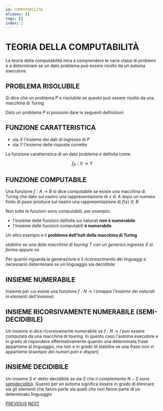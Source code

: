 ```yaml
---
id: COMPUTABILITA
aliases: []
tags: []
index: 2
---
```

# TEORIA DELLA COMPUTABILITÀ

La teoria della computabilità mira a comprendere le varie classi di problemi e a determinare se un dato problema può essere risolto da un automa esecutore.

## PROBLEMA RISOLUBILE

Si dice che un problema $P$ e risolubile se questo può essere risolto da una macchina di Turing

Dato un problema $P$ si possono dare le seguenti definizioni

## FUNZIONE CARATTERISTICA

- sia $X$ l'insieme dei dati di ingresso di $P$
- sia $Y$ l'insieme delle risposte corrette

La funzione caratteristica di un dato problema e definita come

$$
f_P:X \rightarrow Y
$$

## FUNZIONE COMPUTABILE

Una funzione $f:A\rightarrow B$ si dice computabile se esiste una macchina di Turing che dato sul nastro una rappresentazione di $x\in A$ dopo un numero finito di passi produce sul nastro una rappresentazione di $f(x)\in B$

Non tutte le funzioni sono computabili, per esempio:

- l'insieme delle funzioni definite sui naturali **non è numerabile**
- l'insieme delle funzioni computabili **è numerabile**

Un altro esempio e il **problema dell'halt della macchina di Turing**

*stabilire se una data macchina di touring T con un generico ingresso X si ferma oppure no*

Per quanto riguarda la generazione e il riconoscimento dei linguaggi e necessario determinare se un linguaggio sia decidibile

## INSIEME NUMERABILE

Insieme per cui esiste una funzione $f:N\rightarrow I$ (*mappa l'insieme dei naturali in elementi dell'insieme*)

## INSIEME RICORSIVAMENTE NUMERABILE (SEMI-DECIDIBILE)

Un insieme si dice ricorsivamente numerabile se $f: N\rightarrow I$ puo essere computata da una macchina di touring.
In questo caso l'automa esecutore e in grado di rispondere affermativamente quando una determinata frase appartiene al linguaggio, ma non e in grado di stabilire se una frase non vi appartiene (*esempio dei numeri pari e dispari*)
## INSIEME DECIDIBILE

Un insieme $S$ e' detto decidibile se sia $S$ che il complemento $N-S$ sono [semidecidibili](#INSIEME%20RICORSIVAMENTE%20NUMERABILE%20(SEMI-DECIDIBILE)).
Questo per un automa significa essere in grado di elencare sia gli elementi che fanno parte sia quelli che non fanno parte di un determinato linguaggio


[PREVIOUS](LINGUAGGI_E_GRAMMATICHE.md) [NEXT](GRAMMATICA_FORMALE.md)
